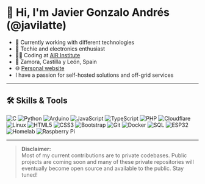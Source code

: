 # 👋 Hi, I'm Javier Gonzalo Andrés (@javilatte)

- 🌱 Currently working with different technologies
- 💞️ Techie and electronics enthusiast
- 👨‍💻 Coding at [AIR Institute](https://air-institute.com)
- 📍 Zamora, Castilla y León, Spain
- 🌐 [Personal website](https://jagoan.es)
- I have a passion for self-hosted solutions and off-grid services

---

## 🛠️ Skills & Tools

![C](https://img.shields.io/badge/C-00599C?style=for-the-badge&logo=c&logoColor=white)
![Python](https://img.shields.io/badge/Python-3776AB?style=for-the-badge&logo=python&logoColor=white)
![Arduino](https://img.shields.io/badge/Arduino-00979D?style=for-the-badge&logo=arduino&logoColor=white)
![JavaScript](https://img.shields.io/badge/JavaScript-F7DF1E?style=for-the-badge&logo=javascript&logoColor=black)
![TypeScript](https://img.shields.io/badge/TypeScript-3178C6?style=for-the-badge&logo=typescript&logoColor=white)
![PHP](https://img.shields.io/badge/PHP-777BB4?style=for-the-badge&logo=php&logoColor=white)
![Cloudflare](https://img.shields.io/badge/Cloudflare-F38020?style=for-the-badge&logo=cloudflare&logoColor=white)
![Linux](https://img.shields.io/badge/Linux-FCC624?style=for-the-badge&logo=linux&logoColor=black)
![HTML5](https://img.shields.io/badge/HTML5-E34F26?style=for-the-badge&logo=html5&logoColor=white)
![CSS3](https://img.shields.io/badge/CSS3-1572B6?style=for-the-badge&logo=css3&logoColor=white)
![Bootstrap](https://img.shields.io/badge/Bootstrap-563D7C?style=for-the-badge&logo=bootstrap&logoColor=white)
![Git](https://img.shields.io/badge/Git-F05032?style=for-the-badge&logo=git&logoColor=white)
![Docker](https://img.shields.io/badge/Docker-2496ED?style=for-the-badge&logo=docker&logoColor=white)
![SQL](https://img.shields.io/badge/SQL-4479A1?style=for-the-badge&logo=postgresql&logoColor=white)
![ESP32](https://img.shields.io/badge/ESP32-323232?style=for-the-badge&logo=espressif&logoColor=white)
![Homelab](https://img.shields.io/badge/Homelab-4B8BBE?style=for-the-badge&logo=server&logoColor=white)
![Raspberry Pi](https://img.shields.io/badge/Raspberry%20Pi-C51A4A?style=for-the-badge&logo=Raspberry-Pi&logoColor=white)

---

> **Disclaimer:**  
> Most of my current contributions are to private codebases. Public projects are coming soon and many of these private repositories will eventually become open source and available to the public. Stay tuned!
